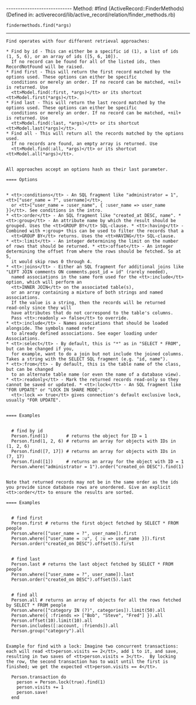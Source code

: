 ---------------------------- Method: #find (ActiveRecord::FinderMethods)
 (Defined in: activerecord/lib/active_record/relation/finder_methods.rb)

    findermethods.find(*args) 
------------------------------------------------------------------------

    Find operates with four different retrieval approaches: 
    
    * Find by id - This can either be a specific id (1), a list of ids
    (1, 5, 6), or an array of ids ([5, 6, 10]).
      If no record can be found for all of the listed ids, then
    RecordNotFound will be raised.
    * Find first - This will return the first record matched by the
    options used. These options can either be specific
      conditions or merely an order. If no record can be matched, +nil+
    is returned. Use
      <tt>Model.find(:first, *args)</tt> or its shortcut
    <tt>Model.first(*args)</tt>.
    * Find last - This will return the last record matched by the
    options used. These options can either be specific
      conditions or merely an order. If no record can be matched, +nil+
    is returned. Use
      <tt>Model.find(:last, *args)</tt> or its shortcut
    <tt>Model.last(*args)</tt>.
    * Find all - This will return all the records matched by the options
    used.
      If no records are found, an empty array is returned. Use
      <tt>Model.find(:all, *args)</tt> or its shortcut
    <tt>Model.all(*args)</tt>.
    
    
    All approaches accept an options hash as their last parameter. 
    
    ==== Options
    
    
    * <tt>:conditions</tt> - An SQL fragment like "administrator = 1",
    <tt>["user_name = ?", username]</tt>,
      or <tt>["user_name = :user_name", { :user_name => user_name
    }]</tt>. See conditions in the intro.
    * <tt>:order</tt> - An SQL fragment like "created_at DESC, name". *
    <tt>:group</tt> - An attribute name by which the result should be
    grouped. Uses the <tt>GROUP BY</tt> SQL-clause. * <tt>:having</tt> -
    Combined with +:group+ this can be used to filter the records that a
      <tt>GROUP BY</tt> returns. Uses the <tt>HAVING</tt> SQL-clause.
    * <tt>:limit</tt> - An integer determining the limit on the number
    of rows that should be returned. * <tt>:offset</tt> - An integer
    determining the offset from where the rows should be fetched. So at
    5,
      it would skip rows 0 through 4.
    * <tt>:joins</tt> - Either an SQL fragment for additional joins like
    "LEFT JOIN comments ON comments.post_id = id" (rarely needed),
      named associations in the same form used for the <tt>:include</tt>
    option, which will perform an
      <tt>INNER JOIN</tt> on the associated table(s),
      or an array containing a mixture of both strings and named
    associations.
      If the value is a string, then the records will be returned
    read-only since they will
      have attributes that do not correspond to the table's columns.
      Pass <tt>:readonly => false</tt> to override.
    * <tt>:include</tt> - Names associations that should be loaded
    alongside. The symbols named refer
      to already defined associations. See eager loading under
    Associations.
    * <tt>:select</tt> - By default, this is "*" as in "SELECT * FROM",
    but can be changed if you,
      for example, want to do a join but not include the joined columns.
    Takes a string with the SELECT SQL fragment (e.g. "id, name").
    * <tt>:from</tt> - By default, this is the table name of the class,
    but can be changed
      to an alternate table name (or even the name of a database view).
    * <tt>:readonly</tt> - Mark the returned records read-only so they
    cannot be saved or updated. * <tt>:lock</tt> - An SQL fragment like
    "FOR UPDATE" or "LOCK IN SHARE MODE".
      <tt>:lock => true</tt> gives connection's default exclusive lock,
    usually "FOR UPDATE".
    
    
    ==== Examples
    
    
      # find by id
      Person.find(1)       # returns the object for ID = 1
      Person.find(1, 2, 6) # returns an array for objects with IDs in
    (1, 2, 6)
      Person.find([7, 17]) # returns an array for objects with IDs in
    (7, 17)
      Person.find([1])     # returns an array for the object with ID = 1
      Person.where("administrator = 1").order("created_on DESC").find(1)
    
    
    Note that returned records may not be in the same order as the ids
    you provide since database rows are unordered. Give an explicit
    <tt>:order</tt> to ensure the results are sorted. 
    
    ==== Examples
    
    
      # find first
      Person.first # returns the first object fetched by SELECT * FROM
    people
      Person.where(["user_name = ?", user_name]).first
      Person.where(["user_name = :u", { :u => user_name }]).first
      Person.order("created_on DESC").offset(5).first
    
    
      # find last
      Person.last # returns the last object fetched by SELECT * FROM
    people
      Person.where(["user_name = ?", user_name]).last
      Person.order("created_on DESC").offset(5).last
    
    
      # find all
      Person.all # returns an array of objects for all the rows fetched
    by SELECT * FROM people
      Person.where(["category IN (?)", categories]).limit(50).all
      Person.where({ :friends => ["Bob", "Steve", "Fred"] }).all
      Person.offset(10).limit(10).all
      Person.includes([:account, :friends]).all
      Person.group("category").all
    
    
    Example for find with a lock: Imagine two concurrent transactions:
    each will read <tt>person.visits == 2</tt>, add 1 to it, and save,
    resulting in two saves of <tt>person.visits = 3</tt>.  By locking
    the row, the second transaction has to wait until the first is
    finished; we get the expected <tt>person.visits == 4</tt>. 
    
      Person.transaction do
        person = Person.lock(true).find(1)
        person.visits += 1
        person.save!
      end



